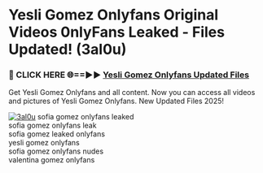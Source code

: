 # Yesli Gomez Onlyfans Original Videos 0nlyFans Leaked - Files Updated! (3al0u)

<h3>🔴 CLICK HERE 🌐==►► <a href="https://tinyurl.com/2jnfzry5" rel="nofollow">Yesli Gomez Onlyfans Updated Files</a></h3>

Get Yesli Gomez Onlyfans and all content. Now you can access all videos and pictures of Yesli Gomez Onlyfans. New Updated Files 2025!

[![3al0u](https://i.imgur.com/GyGTBgg.gif)](https://tinyurl.com/2jnfzry5)
sofia gomez onlyfans leaked<br>
sofia gomez onlyfans leak<br>
sofia gomez leaked onlyfans<br>
yesli gomez onlyfans<br>
sofia gomez onlyfans nudes<br>
valentina gomez onlyfans